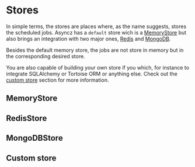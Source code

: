 # Stores

In simple terms, the stores are places where, as the name suggests, stores the scheduled jobs.
Asyncz has a `default` store wich is a [MemoryStore](#memoryStore) but also brings an integration
with two major ones, [Redis](#redisstore) and [MongoDB](#mongostore).

Besides the default memory store, the jobs are not store in memory but in the corresponding desired
store.

You are also capable of building your own store if you which, for instance to integrate SQLAlchemy
or Tortoise ORM or anything else. Check out the [custom store](#custom-store) section for more
information.

## MemoryStore

## RedisStore

## MongoDBStore

## Custom store
